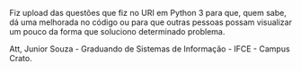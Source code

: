 Fiz upload das questões que fiz no URI em Python 3 para que, quem sabe, dá uma melhorada no código ou para que outras pessoas 
possam visualizar um pouco da forma que soluciono determinado problema.

Att,
Junior Souza - Graduando de Sistemas de Informação - IFCE - Campus Crato.
